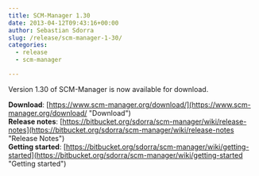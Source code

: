 ```yaml
---
title: SCM-Manager 1.30
date: 2013-04-12T09:43:16+00:00
author: Sebastian Sdorra
slug: /release/scm-manager-1-30/
categories:
  - release
  - scm-manager

---
```

Version 1.30 of SCM-Manager is now available for download.

**Download**: [https://www.scm-manager.org/download/](https://www.scm-manager.org/download/ "Download")  
**Release notes**: [https://bitbucket.org/sdorra/scm-manager/wiki/release-notes](https://bitbucket.org/sdorra/scm-manager/wiki/release-notes "Release Notes")  
**Getting started**: [https://bitbucket.org/sdorra/scm-manager/wiki/getting-started](https://bitbucket.org/sdorra/scm-manager/wiki/getting-started "Getting started")
